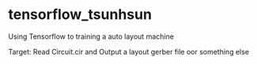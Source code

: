 # tensorflow_tsunhsun
Using Tensorflow to training a auto layout machine


Target: Read Circuit.cir and Output a layout gerber file oor something else
